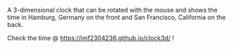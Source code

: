 A 3-dimensional clock that can be rotated with the mouse and shows the time in Hamburg, Germany on the front and San Francisco, California on the back.

Check the time @ https://imf2304236.github.io/clock3d/ !
